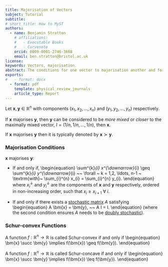 ```yaml
---
title: Majorisation of Vectors
subject: Tutorial
subtitle: 
# short_title: How to MyST
authors:
  - name: Benjamin Stratton
    # affiliations:
    #   - Executable Books
    #   - Curvenote
    orcid: 0009-0001-2746-3668
    email: ben.stratton@bristol.ac.uk
license: 
keywords: Vectors, majorisation. 
abstract: The conditions for one vector to majorisation another and for a function to be Schur-convex.
exports:
#   - format: docx
  - format: pdf
    template: physical_review_journals
    article_type: Report
---
```


Let $\bm{x}, \bm{y}~\in~\mathbb{R}^{n}$ with components $(x_1, x_2, \ldots, x_n)$ and $(y_1, y_2, \ldots, y_n)$ respectively. 

If $\bm{x}$ majorises $\bm{y}$, then $\bm{y}$ can be considered to be *more mixed* or *closer* to the maximally mixed vector, $I = (1/n, 1/n, \ldots, 1/n)$, then $\bm{x}$. 

If $\bm{x}$ majorises $\bm{y}$ then it is typically denoted by $\bm{x} \succ \bm{y}$.

### Majorisation Conditions

$\bm{x}$ majorises $\bm{y}$: 
- If and only if, 
\begin{equation}
\sum^{k}_{i} x^{\downarrow}_{i} \geq \sum^{k}_{i} y^{\downarrow}_{i} ~~ \forall ~ k = 1,2, \ldots, n-1 ~ \textrm{with}~ \sum_{i}^{n} x_{i} = \sum_{i}^{n} y_{i}.
\end{equation}
where $x^{\downarrow}_{i}$ and $y^{\downarrow}_{i}$ are the components of $\bm{x}$ and $\bm{y}$ respectively, ordered in non-increasing order, such that $x_i \geq x_{i+1}~\forall~i$.

- If and only if there exists a [stochastic matrix](#stocastic_matrices_mathnotes_target) $A$ satisfying 
\begin{equation}
A \bm{x} = \bm{y}, ~~ A I = I.
\end{equation}
(where the second condition ensures $A$ needs to be [doubly stochastic](#double_stocastic_matrix_mathNotes_target)). 

### Schur-convex Functions

A function $f: \mathbb{R}^{n} \rightarrow \mathbb{R}$ is called Schur-convex if and only if 
\begin{equation}
\bm{x} \succ \bm{y} \implies f(\bm{x}) \geq f(\bm{y}).
\end{equation}

A function $f: \mathbb{R}^{n} \rightarrow \mathbb{R}$ is called Schur-concave if and only if 
\begin{equation}
\bm{x} \succ \bm{y} \implies f(\bm{x}) \leq f(\bm{y}).
\end{equation}
